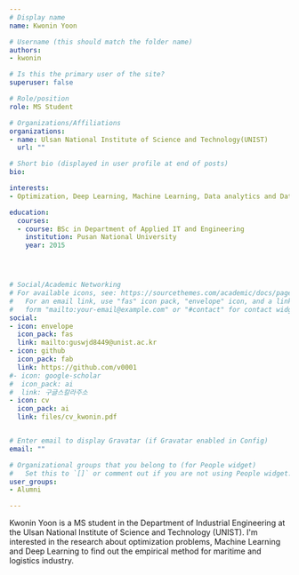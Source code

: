 ```yaml
---
# Display name
name: Kwonin Yoon

# Username (this should match the folder name)
authors: 
- kwonin

# Is this the primary user of the site?
superuser: false

# Role/position
role: MS Student 

# Organizations/Affiliations
organizations:
- name: Ulsan National Institute of Science and Technology(UNIST)
  url: ""

# Short bio (displayed in user profile at end of posts)
bio: 

interests:
- Optimization, Deep Learning, Machine Learning, Data analytics and Data mining, Logistics and Transportation

education:
  courses:
  - course: BSc in Department of Applied IT and Engineering
    institution: Pusan National University
    year: 2015




# Social/Academic Networking
# For available icons, see: https://sourcethemes.com/academic/docs/page-builder/#icons
#   For an email link, use "fas" icon pack, "envelope" icon, and a link in the
#   form "mailto:your-email@example.com" or "#contact" for contact widget.
social:
- icon: envelope
  icon_pack: fas
  link: mailto:guswjd8449@unist.ac.kr   
- icon: github
  icon_pack: fab
  link: https://github.com/v0001
#- icon: google-scholar
#  icon_pack: ai
#  link: 구글스칼라주소
- icon: cv
  icon_pack: ai
  link: files/cv_kwonin.pdf


# Enter email to display Gravatar (if Gravatar enabled in Config)
email: ""

# Organizational groups that you belong to (for People widget)
#   Set this to `[]` or comment out if you are not using People widget.
user_groups:
- Alumni

---
```

Kwonin Yoon is a MS student in the Department of Industrial Engineering at the Ulsan National Institute of Science and Technology (UNIST). 
I'm interested in the research about optimization problems, Machine Learning and Deep Learning to find out the empirical method for maritime and logistics industry. 



